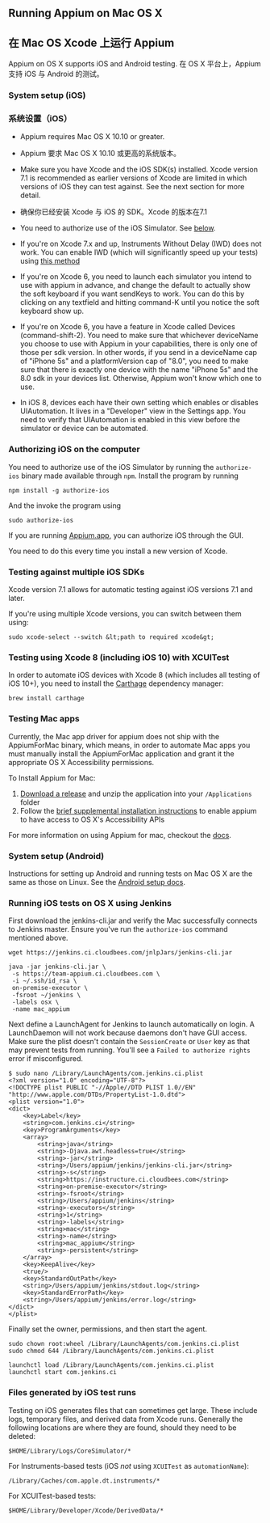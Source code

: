## Running Appium on Mac OS X
## 在 Mac OS Xcode 上运行 Appium

Appium on OS X supports iOS and Android testing.
在 OS X 平台上，Appium 支持 iOS 与 Android 的测试。

### System setup (iOS)
### 系统设置（iOS）

* Appium requires Mac OS X 10.10 or greater.
* Appium 要求 Mac OS X 10.10 或更高的系统版本。

* Make sure you have Xcode and the iOS SDK(s) installed. Xcode version 7.1 is
  recommended as earlier versions of Xcode are limited in which versions of iOS
  they can test against. See the next section for more detail.
* 确保你已经安装 Xcode 与 iOS 的 SDK。Xcode 的版本在7.1

* You need to authorize use of the iOS Simulator. See [below](#authorizing-ios-on-the-computer).
* If you're on Xcode 7.x and up, Instruments Without Delay (IWD) does not work.
  You can enable IWD (which will significantly speed up your tests) using [this
  method](/docs/en/advanced-concepts/iwd_xcode7.md)
* If you're on Xcode 6, you need to launch each simulator you intend to use
  with appium in advance, and change the default to actually show the soft
  keyboard if you want sendKeys to work. You can do this by clicking on any
  textfield and hitting command-K until you notice the soft keyboard show up.
* If you're on Xcode 6, you have a feature in Xcode called Devices
  (command-shift-2). You need to make sure that whichever deviceName you choose
  to use with Appium in your capabilities, there is only one of those per sdk
  version. In other words, if you send in a deviceName cap of "iPhone 5s" and
  a platformVersion cap of "8.0", you need to make sure that there is exactly
  one device with the name "iPhone 5s" and the 8.0 sdk in your devices list.
  Otherwise, Appium won't know which one to use.
* In iOS 8, devices each have their own setting which enables or disables
  UIAutomation. It lives in a "Developer" view in the Settings app. You need to
  verify that UIAutomation is enabled in this view before the simulator or
  device can be automated.

### Authorizing iOS on the computer

You need to authorize use of the iOS Simulator by running the `authorize-ios`
binary made available through `npm`. Install the program by running

```
npm install -g authorize-ios
```

And the invoke the program using

```
sudo authorize-ios
```

If you are running [Appium.app](https://github.com/appium/appium-dot-app), you can
authorize iOS through the GUI.

You need to do this every time you install a new version of Xcode.

### Testing against multiple iOS SDKs

Xcode version 7.1 allows for automatic testing against iOS versions 7.1 and later.

If you're using multiple Xcode versions, you can switch between them using:

    sudo xcode-select --switch &lt;path to required xcode&gt;

### Testing using Xcode 8 (including iOS 10) with XCUITest

In order to automate iOS devices with Xcode 8 (which includes all testing of iOS 10+),
you need to install the [Carthage](https://github.com/Carthage/Carthage) dependency
manager:

```
brew install carthage
```

### Testing Mac apps

Currently, the Mac app driver for appium does not ship with the AppiumForMac binary, which means, in order to automate Mac apps you must manually install the AppiumForMac application and grant it the appropriate OS X Accessibility permissions.

To Install Appium for Mac:
1. [Download a release](https://github.com/appium/appium-for-mac/releases/tag/0.2.0) and unzip the application into your `/Applications` folder
2. Follow the [brief supplemental installation instructions](https://github.com/appium/appium-for-mac#installation) to enable appium to have access to OS X's Accessibility APIs

For more information on using Appium for mac, checkout the [docs](https://github.com/appium/appium-for-mac#appium-for-mac).

### System setup (Android)

Instructions for setting up Android and running tests on Mac OS X are the same as
those on Linux. See the [Android setup docs](/docs/en/appium-setup/android-setup.md).

### Running iOS tests on OS X using Jenkins

First download the jenkins-cli.jar and verify the Mac successfully connects to Jenkins master. Ensure you've run the `authorize-ios` command mentioned above.

`wget https://jenkins.ci.cloudbees.com/jnlpJars/jenkins-cli.jar`

```
java -jar jenkins-cli.jar \
 -s https://team-appium.ci.cloudbees.com \
 -i ~/.ssh/id_rsa \
 on-premise-executor \
 -fsroot ~/jenkins \
 -labels osx \
 -name mac_appium
 ```

Next define a LaunchAgent for Jenkins to launch automatically on login. A LaunchDaemon will not work because daemons don't have GUI access. Make sure the plist doesn't contain the `SessionCreate` or `User` key as that may prevent tests from running. You'll see a `Failed to authorize rights` error if misconfigured.

```
$ sudo nano /Library/LaunchAgents/com.jenkins.ci.plist
<?xml version="1.0" encoding="UTF-8"?>
<!DOCTYPE plist PUBLIC "-//Apple//DTD PLIST 1.0//EN" "http://www.apple.com/DTDs/PropertyList-1.0.dtd">
<plist version="1.0">
<dict>
    <key>Label</key>
    <string>com.jenkins.ci</string>
    <key>ProgramArguments</key>
    <array>
        <string>java</string>
        <string>-Djava.awt.headless=true</string>
        <string>-jar</string>
        <string>/Users/appium/jenkins/jenkins-cli.jar</string>
        <string>-s</string>
        <string>https://instructure.ci.cloudbees.com</string>
        <string>on-premise-executor</string>
        <string>-fsroot</string>
        <string>/Users/appium/jenkins</string>
        <string>-executors</string>
        <string>1</string>
        <string>-labels</string>
        <string>mac</string>
        <string>-name</string>
        <string>mac_appium</string>
        <string>-persistent</string>
    </array>
    <key>KeepAlive</key>
    <true/>
    <key>StandardOutPath</key>
    <string>/Users/appium/jenkins/stdout.log</string>
    <key>StandardErrorPath</key>
    <string>/Users/appium/jenkins/error.log</string>
</dict>
</plist>
```

Finally set the owner, permissions, and then start the agent.

```
sudo chown root:wheel /Library/LaunchAgents/com.jenkins.ci.plist
sudo chmod 644 /Library/LaunchAgents/com.jenkins.ci.plist

launchctl load /Library/LaunchAgents/com.jenkins.ci.plist
launchctl start com.jenkins.ci
```


### Files generated by iOS test runs

Testing on iOS generates files that can sometimes get large. These include logs,
temporary files, and derived data from Xcode runs. Generally the following locations
are where they are found, should they need to be deleted:

```
$HOME/Library/Logs/CoreSimulator/*
```

For Instruments-based tests (iOS _not_ using `XCUITest` as `automationName`):

```
/Library/Caches/com.apple.dt.instruments/*
```

For XCUITest-based tests:

```
$HOME/Library/Developer/Xcode/DerivedData/*
```
